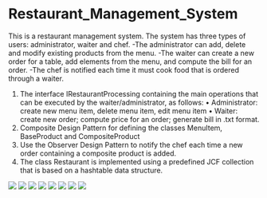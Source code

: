 # Restaurant_Management_System
This is a restaurant management system. The system has three types of
users: administrator, waiter and chef. 
-The administrator can add, delete and modify existing
products from the menu. 
-The waiter can create a new order for a table, add elements from the
menu, and compute the bill for an order. 
-The chef is notified each time it must cook food that is
ordered through a waiter. 

1) The interface IRestaurantProcessing containing the main operations that can be
executed by the waiter/administrator, as follows:
• Administrator: create new menu item, delete menu item, edit menu item
• Waiter: create new order; compute price for an order; generate bill in .txt
format.
2) Composite Design Pattern for defining the classes MenuItem,
BaseProduct and CompositeProduct 
3) Use the Observer Design Pattern to notify the chef each time a new order
containing a composite product is added.
4) The class Restaurant is implemented using a predefined JCF collection that is based on a
hashtable data structure. 

![](images/1.png)
![](images/2.png)
![](images/3.png)
![](images/4.png)
![](images/5.png)
![](images/6.png)
![](images/7.png)
![](images/8.png)
